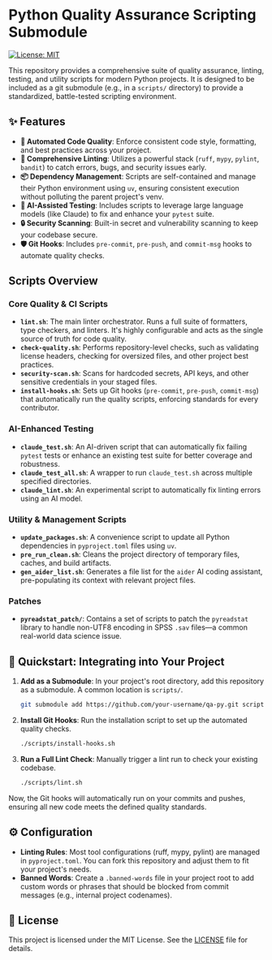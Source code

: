 # Python Quality Assurance Scripting Submodule

[![License: MIT](https://img.shields.io/badge/License-MIT-yellow.svg)](https://opensource.org/licenses/MIT)

This repository provides a comprehensive suite of quality assurance, linting, testing, and utility scripts for modern Python projects. It is designed to be included as a git submodule (e.g., in a `scripts/` directory) to provide a standardized, battle-tested scripting environment.

## ✨ Features

-   **🤖 Automated Code Quality**: Enforce consistent code style, formatting, and best practices across your project.
-   **🚀 Comprehensive Linting**: Utilizes a powerful stack (`ruff`, `mypy`, `pylint`, `bandit`) to catch errors, bugs, and security issues early.
-   **📦 Dependency Management**: Scripts are self-contained and manage their Python environment using `uv`, ensuring consistent execution without polluting the parent project's venv.
-   **🔧 AI-Assisted Testing**: Includes scripts to leverage large language models (like Claude) to fix and enhance your `pytest` suite.
-   **🔒 Security Scanning**: Built-in secret and vulnerability scanning to keep your codebase secure.
-   **🛡️ Git Hooks**: Includes `pre-commit`, `pre-push`, and `commit-msg` hooks to automate quality checks.

##  Scripts Overview

### Core Quality & CI Scripts

-   **`lint.sh`**: The main linter orchestrator. Runs a full suite of formatters, type checkers, and linters. It's highly configurable and acts as the single source of truth for code quality.
-   **`check-quality.sh`**: Performs repository-level checks, such as validating license headers, checking for oversized files, and other project best practices.
-   **`security-scan.sh`**: Scans for hardcoded secrets, API keys, and other sensitive credentials in your staged files.
-   **`install-hooks.sh`**: Sets up Git hooks (`pre-commit`, `pre-push`, `commit-msg`) that automatically run the quality scripts, enforcing standards for every contributor.

### AI-Enhanced Testing

-   **`claude_test.sh`**: An AI-driven script that can automatically fix failing `pytest` tests or enhance an existing test suite for better coverage and robustness.
-   **`claude_test_all.sh`**: A wrapper to run `claude_test.sh` across multiple specified directories.
-   **`claude_lint.sh`**: An experimental script to automatically fix linting errors using an AI model.

### Utility & Management Scripts

-   **`update_packages.sh`**: A convenience script to update all Python dependencies in `pyproject.toml` files using `uv`.
-   **`pre_run_clean.sh`**: Cleans the project directory of temporary files, caches, and build artifacts.
-   **`gen_aider_list.sh`**: Generates a file list for the `aider` AI coding assistant, pre-populating its context with relevant project files.

### Patches

-   **`pyreadstat_patch/`**: Contains a set of scripts to patch the `pyreadstat` library to handle non-UTF8 encoding in SPSS `.sav` files—a common real-world data science issue.

## 🚀 Quickstart: Integrating into Your Project

1.  **Add as a Submodule**: In your project's root directory, add this repository as a submodule. A common location is `scripts/`.

    ```bash
    git submodule add https://github.com/your-username/qa-py.git scripts
    ```

2.  **Install Git Hooks**: Run the installation script to set up the automated quality checks.

    ```bash
    ./scripts/install-hooks.sh
    ```

3.  **Run a Full Lint Check**: Manually trigger a lint run to check your existing codebase.

    ```bash
    ./scripts/lint.sh
    ```

Now, the Git hooks will automatically run on your commits and pushes, ensuring all new code meets the defined quality standards.

## ⚙️ Configuration

-   **Linting Rules**: Most tool configurations (ruff, mypy, pylint) are managed in `pyproject.toml`. You can fork this repository and adjust them to fit your project's needs.
-   **Banned Words**: Create a `.banned-words` file in your project root to add custom words or phrases that should be blocked from commit messages (e.g., internal project codenames).

## 📜 License

This project is licensed under the MIT License. See the [LICENSE](LICENSE) file for details.
